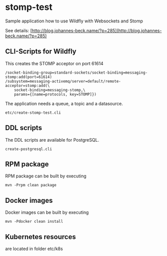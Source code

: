# stomp-test

Sample application how to use Wildfly with Websockets and Stomp

See details: [http://blog.johannes-beck.name/?p=285](http://blog.johannes-beck.name/?p=285)

## CLI-Scripts for Wildfly

This creates the STOMP acceptor on port 61614

	/socket-binding-group=standard-sockets/socket-binding=messaging-stomp:add(port=61614)
	/subsystem=messaging-activemq/server=default/remote-acceptor=stomp:add(\
		socket-binding=messaging-stomp,\
		params={[name=protocols, key=STOMP]})

The application needs a queue, a topic and a datasource.

	etc/create-stomp-test.cli

## DDL scripts

The DDL scripts are available for PostgreSQL.

	create-postgresql.cli

## RPM package

RPM package can be built by executing

	mvn -Prpm clean package

## Docker images

Docker images can be built by executing

	mvn -Pdocker clean install

## Kubernetes resources

are located in folder etc/k8s